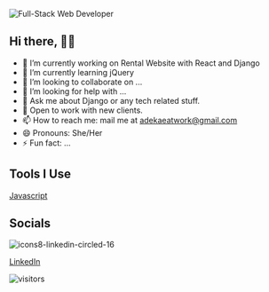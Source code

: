![Full-Stack Web Developer](https://user-images.githubusercontent.com/70539937/168696661-cabdebc1-fe70-46fd-8281-7d1e21a15793.png)
## Hi there, 👋🏾 


- 🔭 I’m currently working on Rental Website with React and Django
- 🌱 I’m currently learning jQuery
- 👯 I’m looking to collaborate on ...
- 🤔 I’m looking for help with ...
- 💬 Ask me about Django or any tech related stuff.
- 🧳 Open to work with new clients.
- 📫 How to reach me: mail me at adekaeatwork@gmail.com
- 😄 Pronouns: She/Her
- ⚡ Fun fact: ...

## Tools I Use
[Javascript](https://camo.githubusercontent.com/93c855ae825c1757f3426f05a05f4949d3b786c5b22d0edb53143a9e8f8499f6/68747470733a2f2f696d672e736869656c64732e696f2f62616467652f4a6176615363726970742d3332333333303f7374796c653d666f722d7468652d6261646765266c6f676f3d6a617661736372697074266c6f676f436f6c6f723d463744463145)

## Socials
![icons8-linkedin-circled-16](https://user-images.githubusercontent.com/70539937/168698531-d2bd50f6-bf4a-45d8-8382-7b091ab1c990.png)

[LinkedIn](https://www.linkedin.com/in/emmanuella-adeka-60906b230/)



![visitors](https://visitor-badge.glitch.me/badge?page_id=ella-adeka&left_color=green&right_color=red)
